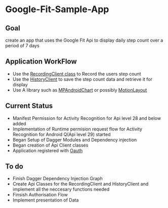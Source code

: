 # Google-Fit-Sample-App

## Goal

  create an app that uses the Google Fit Api to display daily step count over a period of 7 days 
  
## Application WorkFlow

* Use the [RecordingClient class](https://developers.google.com/android/reference/com/google/android/gms/fitness/RecordingClient) to Record the users step count
* Use the [HistoryClient](https://developers.google.com/android/reference/com/google/android/gms/fitness/HistoryClient) to save the step count data and retrieve it for display
* Use A library such as [MPAndroidChart](https://github.com/PhilJay/MPAndroidChart) or possibly [MotionLayout](https://medium.com/androiddevelopers/working-with-dynamic-data-in-motionlayout-9dbbcfe5ff75)

## Current Status

* Manifest Permission for Activity Recognition for Api level 28 and below added
* Implementation of Runtime permision request flow for Activity Recognition for Android Q(Api level 29) started
* Began Setup of Dagger Modules and Dependency injection
* Began creation of Api Client classes
* Application registered with [Oauth](https://developers.google.com/fit/android/get-api-key)

## To do

* Finish Dagger Dependency Injection Graph
* Create Api Classes for the RecordingClient and HistoryClient and implement all the neccesary functions needed
* Finsish Authorisation Flow
* Implement presentation of Data

